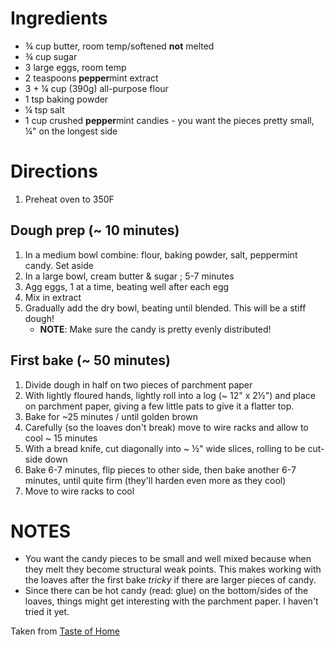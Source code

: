 # Ingredients
- ¾ cup butter, room temp/softened **not** melted
- ¾ cup sugar
- 3 large eggs, room temp
- 2 teaspoons **pepper**mint extract
- 3 + ¼ cup (390g) all-purpose flour
- 1 tsp baking powder
- ¼ tsp salt
- 1 cup crushed **pepper**mint candies - you want the pieces pretty small, ¼" on the longest side

# Directions
1. Preheat oven to 350F

## Dough prep (~ 10 minutes)
1. In a medium bowl combine: flour, baking powder, salt, peppermint candy. Set aside
2. In a large bowl, cream butter & sugar ; 5-7 minutes
3. Agg eggs, 1 at a time, beating well after each egg
4. Mix in extract
5. Gradually add the dry bowl, beating until blended. This will be a stiff dough!
    - **NOTE**: Make sure the candy is pretty evenly distributed!

## First bake (~ 50 minutes)
1. Divide dough in half on two pieces of parchment paper
2. With lightly floured hands, lightly roll into a log (~ 12" x 2½") and place on parchment paper, giving a few little pats to give it a flatter top.
3. Bake for ~25 minutes / until golden brown
4. Carefully (so the loaves don't break) move to wire racks and allow to cool ~ 15 minutes
5. With a bread knife, cut diagonally into ~ ½" wide slices, rolling to be cut-side down
6. Bake 6-7 minutes, flip pieces to other side, then bake another 6-7 minutes, until quite firm (they'll harden even more as they cool)
7. Move to wire racks to cool

# NOTES
- You want the candy pieces to be small and well mixed because when they melt they become structural weak points. This makes working with the loaves after the first bake _tricky_ if there are larger pieces of candy.
- Since there can be hot candy (read: glue) on the bottom/sides of the loaves, things might get interesting with the parchment paper. I haven't tried it yet.
 
Taken from [Taste of Home](https://www.tasteofhome.com/recipes/peppermint-biscotti/)
